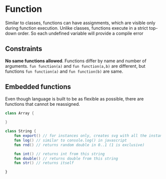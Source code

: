 # Function

Similar to classes, functions can have assignments, which are visible only during function execution. Unlike classes,
functions execute in a strict top-down order. So each undefined variable will provide a compile error

## Constraints

**No same functions allowed**. Functions differ by name and number of arguments. ```fun function(a)```
and ```fun function(a,b)``` are different, but functions ```fun function(a)``` and ```fun function(b)``` are same.

## Embedded functions

Even though language is built to be as flexible as possible, there are functions that cannot be reassigned.

```kotlin
class Array {
    
}

class String {
    fun export() // for instances only, creates svg with all the instances that have export attribute
    fun log() // similar to console.log() in javascript
    fun rnd() // returns random double in 0..1 (1 is exclusive)

    fun int() // returns int from this string
    fun double() // returns double from this string
    fun str() // returns itself

}
```